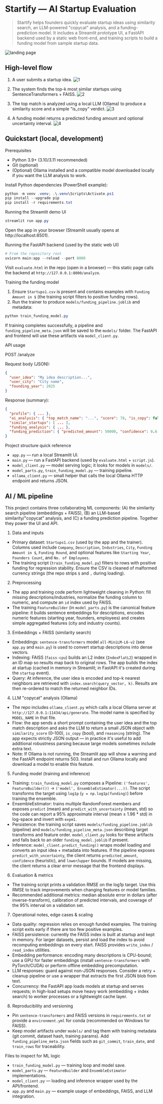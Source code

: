 ﻿# Startify — AI Startup Evaluation

> Startify helps founders quickly evaluate startup ideas using similarity search, an LLM-powered "copycat" analysis, and a funding-prediction model. It includes a Streamlit prototype UI, a FastAPI backend used by a static web front-end, and training scripts to build a funding model from sample startup data.

![landing page](https://github.com/user-attachments/assets/09ab3db0-cd7d-4fe4-82f9-c6cb2fb52fdd)


## High-level flow

1. A user submits a startup idea.
![1](https://github.com/user-attachments/assets/d28836a5-1bae-43ff-b763-1fc95a45f52f)

2. The system finds the top-k most similar startups using SentenceTransformers + FAISS.
![2](https://github.com/user-attachments/assets/f31d2ef6-dae4-4f71-83ad-0ec84c5a1ae8)


3. The top match is analyzed using a local LLM (Ollama) to produce a similarity score and a simple "is_copy" verdict.
![3](https://github.com/user-attachments/assets/34912487-8db4-4577-8f64-8ba7f1e6fc3f)


4. A funding model returns a predicted funding amount and optional uncertainty interval.
![4](https://github.com/user-attachments/assets/4b11282b-a065-4b02-8004-06c2dcaffd90)

## Quickstart (local, development)

Prerequisites

- Python 3.9+ (3.10/3.11 recommended)
- Git (optional)
- (Optional) Ollama installed and a compatible model downloaded locally if you want the LLM analysis to work.

Install Python dependencies (PowerShell example):

```powershell
python -m venv .venv; .\.venv\Scripts\Activate.ps1
pip install --upgrade pip
pip install -r requirements.txt
```

Running the Streamlit demo UI

```powershell
streamlit run app.py
```

Open the app in your browser (Streamlit usually opens at http://localhost:8501).

Running the FastAPI backend (used by the static web UI)

```powershell
# From the repository root
uvicorn main:app --reload --port 8000
```

Visit `evaluate.html` in the repo (open in a browser) — this static page calls the backend at `http://127.0.0.1:8000/analyze`.

Training the funding model

1. Ensure `Startups1.csv` is present and contains examples with `Funding Amount in $` (the training script filters to positive funding rows).
2. Run the trainer to produce `models/funding_pipeline.joblib` and metadata:

```powershell
python train_funding_model.py
```

If training completes successfully, a pipeline and `funding_pipeline_meta.json` will be saved to the `models/` folder. The FastAPI and frontend will use these artifacts via `model_client.py`.

API usage

POST /analyze

Request body (JSON):

```json
{
  "user_idea": "My idea description...",
  "user_city": "City name",
  "founding_year": 2025
}
```

Response (summary):

```json
{
  "profile": { ... },
  "ai_analysis": { "top_match_name": "...", "score": 78, "is_copy": false, "reasoning": "..." },
  "similar_startups": [ ... ],
  "funding_analysis": { ... },
  "funding_prediction": { "predicted_amount": 50000, "confidence": 0.6, ... }
}
```

Project structure quick reference

- `app.py` — run a local Streamlit UI.
- `main.py` — run a FastAPI backend (used by `evaluate.html` + `script.js`).
- `model_client.py` — model serving logic; it looks for models in `models/`.
- `model_parts.py`, `train_funding_model.py` — training pipeline.
- `ollama_client.py` — small helper that calls the local Ollama HTTP endpoint and returns JSON.

## AI / ML pipeline

This project contains three collaborating ML components: (A) the similarity search pipeline (embeddings + FAISS), (B) an LLM-based similarity/"copycat" analysis, and (C) a funding prediction pipeline. Together they power the UI and API.

1) Data and inputs
- Primary dataset: `Startups1.csv` (used by the app and the trainer). Columns used include `Company`, `Description`, `Industries`, `City`, `Funding Amount in $`, `Funding Round`, and optional features like `Starting Year`, `Founders Count`, and `No. of Employees`.
- The training script (`train_funding_model.py`) filters to rows with positive funding for regression stability. Ensure the CSV is cleaned of malformed currency strings (the repo strips `$` and `,` during loading).

2) Preprocessing
- The app and training code perform lightweight cleaning in Python: fill missing descriptions/industries, normalize the funding column to numeric, and compute an `id` index used by FAISS.
- The training `FeatureBuilder` (in `model_parts.py`) is the canonical feature pipeline: it builds sentence embeddings for descriptions, encodes numeric features (starting year, founders, employees) and creates simple aggregated features (city and industry counts).

3) Embeddings + FAISS (similarity search)
- Embeddings: `sentence-transformers` model `all-MiniLM-L6-v2` (see `app.py` and `main.py`) is used to convert startup descriptions into dense vectors.
- Indexing: FAISS (`faiss-cpu`) builds an L2 index (`IndexFlatL2`) wrapped in an ID map so results map back to original rows. The app builds the index at startup (cached in memory in Streamlit; in FastAPI it's created during the `startup` event).
- Query: At inference, the user idea is encoded and top-k nearest neighbors are retrieved with `index.search(query_vector, k)`. Results are then re-ordered to match the returned neighbor IDs.

4) LLM "copycat" analysis (Ollama)
- The repo includes `ollama_client.py` which calls a local Ollama server at `http://127.0.0.1:11434/api/generate`. The model name is specified by `MODEL_NAME` in that file.
- Flow: the app sends a short prompt containing the user idea and the top match description and asks the LLM to return a small JSON object with `similarity_score` (0–100), `is_copy` (bool), and `reasoning` (string). The app expects strictly JSON output — in practice it's useful to add additional robustness parsing because large models sometimes include extra text.
- Note: If Ollama is not running, the Streamlit app will show a warning and the FastAPI endpoint returns 503. Install and run Ollama locally and download a model to enable this feature.

5) Funding model (training and inference)
- Training: `train_funding_model.py` composes a Pipeline: `('features', FeatureBuilder())` → `('model', EnsembleEstimator(...))`. The script transforms the target using `log1p` (`y = np.log1p(funding)`) before training the ensemble.
- EnsembleEstimator: trains multiple RandomForest members and exposes `predict` (mean) and `predict_with_uncertainty` (mean, std) so the code can report a 95% approximate interval (mean ± 1.96 * std) in log-space and invert with `expm1`.
- Persistence: the training script saves `models/funding_pipeline.joblib` (pipeline) and `models/funding_pipeline_meta.json` describing target transforms and feature order. `model_client.py` looks for these artifacts and falls back to an older `funding_model.joblib` if present.
- Inference: `model_client.predict_funding()` wraps model loading and converts an input idea + metadata into features. If the pipeline exposes `predict_with_uncertainty`, the client returns `predicted_amount`, `confidence` (heuristic), and `lower`/`upper` bounds. If models are missing, the client returns a clear error message that the frontend displays.

6) Evaluation & metrics
- The training script prints a validation RMSE on the log1p target. Use this RMSE to track improvements when changing features or model families.
- Recommended additional metrics: median absolute error in dollars (after inverse-transform), calibration of predicted intervals, and coverage of the 95% interval on a validation set.

7) Operational notes, edge cases & scaling
- Data quality: regression relies on enough funded examples. The training script exits early if there are too few positive examples.
- FAISS persistence: currently the FAISS index is built at startup and kept in memory. For larger datasets, persist and load the index to avoid recomputing embeddings on every start. FAISS provides `write_index` / `read_index` utilities.
- Embedding performance: encoding many descriptions is CPU-bound; use a GPU for faster embeddings (install `sentence-transformers` with PyTorch/CUDA) or perform offline embedding precomputation.
- LLM responses: guard against non-JSON responses. Consider a retry + cleanup pipeline or use a wrapper that extracts the first JSON blob from text.
- Concurrency: the FastAPI app loads models at startup and serves requests; in high-load setups move heavy work (embedding + index search) to worker processes or a lightweight cache layer.

8) Reproducibility and versioning
- Pin `sentence-transformers` and FAISS versions in `requirements.txt` or provide a `environment.yml` for conda (recommended on Windows for FAISS).
- Keep model artifacts under `models/` and tag them with training metadata (git commit, dataset hash, training params). Add `funding_pipeline_meta.json` fields such as `git_commit`, `train_date`, and `train_rows` for traceability.

Files to inspect for ML logic
- `train_funding_model.py` — training loop and model save.
- `model_parts.py` — `FeatureBuilder` and `EnsembleEstimator` implementations.
- `model_client.py` — loading and inference wrapper used by the API/frontend.
- `app.py` and `main.py` — example usage of embeddings, FAISS, and LLM integration.



